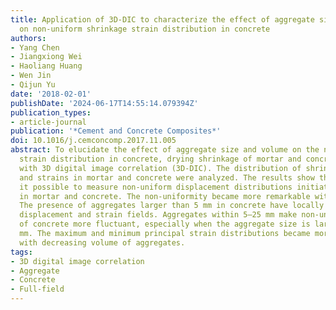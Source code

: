 ```yaml
---
title: Application of 3D-DIC to characterize the effect of aggregate size and volume
  on non-uniform shrinkage strain distribution in concrete
authors:
- Yang Chen
- Jiangxiong Wei
- Haoliang Huang
- Wen Jin
- Qijun Yu
date: '2018-02-01'
publishDate: '2024-06-17T14:55:14.079394Z'
publication_types:
- article-journal
publication: '*Cement and Concrete Composites*'
doi: 10.1016/j.cemconcomp.2017.11.005
abstract: To elucidate the effect of aggregate size and volume on the non-uniform
  strain distribution in concrete, drying shrinkage of mortar and concretes were determined
  with 3D digital image correlation (3D-DIC). The distribution of shrinkage displacements
  and strains in mortar and concrete were analyzed. The results show that 3D-DIC makes
  it possible to measure non-uniform displacement distributions initiated by shrinkage
  in mortar and concrete. The non-uniformity became more remarkable with drying time.
  The presence of aggregates larger than 5 mm in concrete have locally changed the
  displacement and strain fields. Aggregates within 5–25 mm make non-uniform strain
  of concrete more fluctuant, especially when the aggregate size is larger than 10
  mm. The maximum and minimum principal strain distributions became more heterogeneous
  with decreasing volume of aggregates.
tags:
- 3D digital image correlation
- Aggregate
- Concrete
- Full-field
---
```

